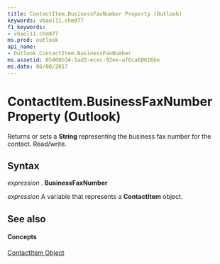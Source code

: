 ```yaml
---
title: ContactItem.BusinessFaxNumber Property (Outlook)
keywords: vbaol11.chm977
f1_keywords:
- vbaol11.chm977
ms.prod: outlook
api_name:
- Outlook.ContactItem.BusinessFaxNumber
ms.assetid: 85468b34-1ad3-ecec-92ee-af6ca68616be
ms.date: 06/08/2017
---
```



# ContactItem.BusinessFaxNumber Property (Outlook)

Returns or sets a **String** representing the business fax number for the contact. Read/write.


## Syntax

 _expression_ . **BusinessFaxNumber**

 _expression_ A variable that represents a **ContactItem** object.


## See also


#### Concepts


[ContactItem Object](contactitem-object-outlook.md)

